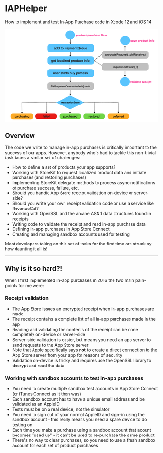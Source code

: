 #  IAPHelper

How to implement and test In-App Purchase code in Xcode 12 and iOS 14

![](./readme-assets/iap1.jpg)

## Overview
The code we write to manage in-app purchases is critically important to the success of our apps.
However, anybody who's had to tackle this non-trivial task faces a similar set of challenges:

* How to define a set of products your app supports?
* Working with StoreKit to request localized product data and initiate purchases (and restoring purchases) 
* Implementing StoreKit delegate methods to process async notifications of purchase success, failure, etc.
* Should you handle App Store receipt validation on-device or server-side?
* Should you write your own receipt validation code or use a service like RevenueCat?
* Working with OpenSSL and the arcane ASN.1 data structures found in receipts
* Writing code to validate the receipt and read in-app purchase data
* Defining in-app purchases in App Store Connect
* Creating and managing sandbox accounts used for testing

Most developers taking on this set of tasks for the first time are struck by how daunting it all is!
___

## Why is it so hard?!
When I first implemented in-app purchases in 2016 the two main pain-points for me were:

### Receipt validation

* The App Store issues an encrypted receipt when in-app purchases are made
* The receipt contains a complete list of all in-app purchases made in the app
* Reading and validating the contents of the receipt can be done completely on-device or server-side
* Server-side validation is easier, but means you need an app server to send requests to the App Store server
* Note that Apple specifically says **not** to create a direct connection to the App Store server from your app for reasons of security
* Validation on-device is tricky and requires use the OpenSSL library to decrypt and read the data
    
### Working with sandbox accounts to test in-app purchases
* You need to create multiple sandbox test accounts in App Store Connect (or iTunes Connect as it then was)
* Each sandbox account has to have a unique email address and be validated as an AppleID
* Tests must be on a real device, not the simulator
* You need to sign out of your normal AppleID and sign-in using the sandbox account - this really means you need a spare device to do testing on
* Each time you make a purchase using a sandbox account that acount becomes "used up" - it can't be used to re-purchase the same product 
* There's no way to clear purchases, so you need to use a fresh sandbox account for each set of product purchases
